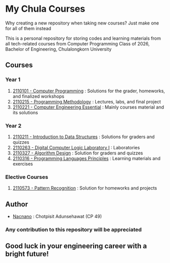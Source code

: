 # My Chula Courses

Why creating a new repository when taking new courses? Just make one for all of them instead

This is a personal repository for storing codes and learning materials from all tech-related courses from Computer Programming Class of 2026, Bachelor of Engineering, Chulalongkorn University

## Courses

### Year 1

1.  [2110101 - Computer Programming](https://github.com/Nacnano/my-chula-courses/tree/main/2110101-com-prog) : Solutions for the grader, homeworks, and finalized workshops
2.  [2110215 - Programming Methodology](https://github.com/Nacnano/my-chula-courses/tree/main/2110215-prog-meth) : Lectures, labs, and final project
3.  [2110221 - Computer Engineering Essential](https://github.com/Nacnano/my-chula-courses/tree/main/2110221-com-eng-ess) : Mainly courses material and its solutions

### Year 2

1.  [2110211 - Introduction to Data Structures](https://github.com/Nacnano/my-chula-courses/tree/main/2110211-intro-data-struct) : Solutions for graders and quizzes
2.  [2110263 - Digital Computer Logic Laboratory I](https://github.com/Nacnano/my-chula-courses/tree/main/2110263-dig-logic-lab-1) : Laboratories
3.  [2110327 - Algorithm Design](https://github.com/Nacnano/my-chula-courses/tree/main/2110327-algorithm-design) : Solution for graders and quizzes
4.  [2110316 - Programming Languages Principles](https://github.com/Nacnano/my-chula-courses/tree/main/2110316-prog-lang-prin) : Learning materials and exercises

### Elective Courses

1. [2110573 - Pattern Recognition](https://github.com/Nacnano/my-chula-courses/tree/main/2110573-patt-recog) : Solution for homeworks and projects

## Author

- [Nacnano](https://github.com/Nacnano) : Chotpisit Adunsehawat (CP 49)

### Any contribution to this repository will be appreciated

## Good luck in your engineering career with a bright future!
